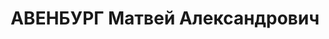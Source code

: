 ---
title: АВЕНБУРГ Матвей Александрович
description: '1905 р. народження, м. Єнакісвс Донецької області, єврей, освіта вища,
  безпартійний. Директор Донецького "Доненерго". Проживав: ст. Рутченко-во, Хімселище,
  буд. № 130, кв. 2.

  Заарештований 9 вересня 1937 року. Засуджений 1 грудня 1937 року виїзною сесією
  Військової колегії Верховного Суду СРСР у м. Донецьку до розстрілу. Вирок приведено
  до виконання 2 грудня 1937 року ум. Донецьку.

  Реабілітований 7 червня 1956 року.'
---